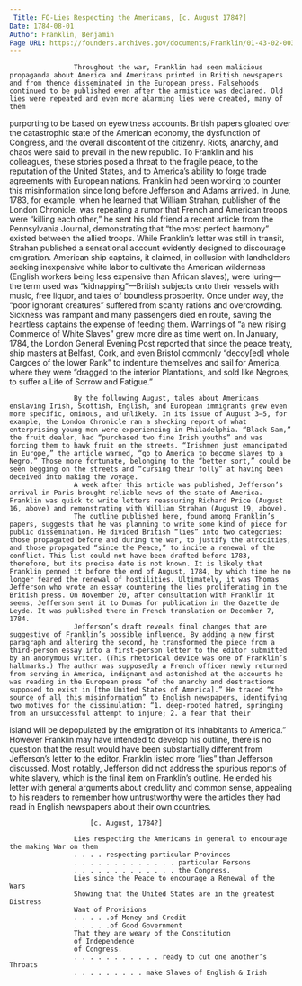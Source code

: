 ```yaml
---
 Title: FO-Lies Respecting the Americans, [c. August 1784?]
Date: 1784-08-01
Author: Franklin, Benjamin
Page URL: https://founders.archives.gov/documents/Franklin/01-43-02-0038
---
```


				
					Throughout the war, Franklin had seen malicious propaganda about America and Americans printed in British newspapers and from thence disseminated in the European press. Falsehoods continued to be published even after the armistice was declared. Old lies were repeated and even more alarming lies were created, many of them

purporting to be based on eyewitness accounts. British papers gloated over the catastrophic state of the American economy, the dysfunction of Congress, and the overall discontent of the citizenry. Riots, anarchy, and chaos were said to prevail in the new republic. To Franklin and his colleagues, these stories posed a threat to the fragile peace, to the reputation of the United States, and to America’s ability to forge trade agreements with European nations.
					Franklin had been working to counter this misinformation since long before Jefferson and Adams arrived. In June, 1783, for example, when he learned that William Strahan, publisher of the London Chronicle, was repeating a rumor that French and American troops were “killing each other,” he sent his old friend a recent article from the Pennsylvania Journal, demonstrating that “the most perfect harmony” existed between the allied troops.
					While Franklin’s letter was still in transit, Strahan published a sensational account evidently designed to discourage emigration. American ship captains, it claimed, in collusion with landholders seeking inexpensive white labor to cultivate the American wilderness (English workers being less expensive than African slaves), were luring—the term used was “kidnapping”—British subjects onto their vessels with music, free liquor, and tales of boundless prosperity. Once under way, the “poor ignorant creatures” suffered from scanty rations and overcrowding. Sickness was rampant and many passengers died en route, saving the heartless captains the expense of feeding them.
					Warnings of “a new rising Commerce of White Slaves” grew more dire as time went on. In January, 1784, the London General Evening Post reported that since the peace treaty, ship masters at Belfast, Cork, and even Bristol commonly “decoy[ed] whole Cargoes of the lower Rank” to indenture themselves and sail for America, where they were “dragged to the interior Plantations, and sold like Negroes, to suffer a Life of Sorrow and Fatigue.”
					
					By the following August, tales about Americans enslaving Irish, Scottish, English, and European immigrants grew even more specific, ominous, and unlikely. In its issue of August 3–5, for example, the London Chronicle ran a shocking report of what enterprising young men were experiencing in Philadelphia. “Black Sam,” the fruit dealer, had “purchased two fine Irish youths” and was forcing them to hawk fruit on the streets. “Irishmen just emancipated in Europe,” the article warned, “go to America to become slaves to a Negro.” Those more fortunate, belonging to the “better sort,” could be seen begging on the streets and “cursing their folly” at having been deceived into making the voyage.
					A week after this article was published, Jefferson’s arrival in Paris brought reliable news of the state of America. Franklin was quick to write letters reassuring Richard Price (August 16, above) and remonstrating with William Strahan (August 19, above).
					The outline published here, found among Franklin’s papers, suggests that he was planning to write some kind of piece for public dissemination. He divided British “lies” into two categories: those propagated before and during the war, to justify the atrocities, and those propagated “since the Peace,” to incite a renewal of the conflict. This list could not have been drafted before 1783, therefore, but its precise date is not known. It is likely that Franklin penned it before the end of August, 1784, by which time he no longer feared the renewal of hostilities. Ultimately, it was Thomas Jefferson who wrote an essay countering the lies proliferating in the British press. On November 20, after consultation with Franklin it seems, Jefferson sent it to Dumas for publication in the Gazette de Leyde. It was published there in French translation on December 7, 1784.
					Jefferson’s draft reveals final changes that are suggestive of Franklin’s possible influence. By adding a new first paragraph and altering the second, he transformed the piece from a third-person essay into a first-person letter to the editor submitted by an anonymous writer. (This rhetorical device was one of Franklin’s hallmarks.) The author was supposedly a French officer newly returned from serving in America, indignant and astonished at the accounts he was reading in the European press “of the anarchy and destractions supposed to exist in [the United States of America].” He traced “the source of all this misinformation” to English newspapers, identifying two motives for the dissimulation: “1. deep-rooted hatred, springing from an unsuccessful attempt to injure; 2. a fear that their

island will be depopulated by the emigration of it’s inhabitants to America.”
					However Franklin may have intended to develop his outline, there is no question that the result would have been substantially different from Jefferson’s letter to the editor. Franklin listed more “lies” than Jefferson discussed. Most notably, Jefferson did not address the spurious reports of white slavery, which is the final item on Franklin’s outline. He ended his letter with general arguments about credulity and common sense, appealing to his readers to remember how untrustworthy were the articles they had read in English newspapers about their own countries.
				
				
					
						[c. August, 1784?]
					
					Lies respecting the Americans in general to encourage the making War on them
					. . . . respecting particular Provinces
					. . . . . . . . . . . . . particular Persons
					. . . . . . . . . . . . . the Congress.
					Lies since the Peace to encourage a Renewal of the Wars
					Showing that the United States are in the greatest Distress
					Want of Provisions
					. . . . .of Money and Credit
					. . . . .of Good Government
					That they are weary of the Constitution
					of Independence
					of Congress.
					. . . . . . . . . . . ready to cut one another’s Throats
					. . . . . . . . . make Slaves of English & Irish
				
			
